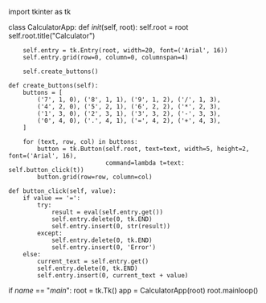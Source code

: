 import tkinter as tk

class CalculatorApp:
    def _init_(self, root):
        self.root = root
        self.root.title("Calculator")
        
        self.entry = tk.Entry(root, width=20, font=('Arial', 16))
        self.entry.grid(row=0, column=0, columnspan=4)
        
        self.create_buttons()
    
    def create_buttons(self):
        buttons = [
            ('7', 1, 0), ('8', 1, 1), ('9', 1, 2), ('/', 1, 3),
            ('4', 2, 0), ('5', 2, 1), ('6', 2, 2), ('*', 2, 3),
            ('1', 3, 0), ('2', 3, 1), ('3', 3, 2), ('-', 3, 3),
            ('0', 4, 0), ('.', 4, 1), ('=', 4, 2), ('+', 4, 3),
        ]
        
        for (text, row, col) in buttons:
            button = tk.Button(self.root, text=text, width=5, height=2, font=('Arial', 16),
                               command=lambda t=text: self.button_click(t))
            button.grid(row=row, column=col)
    
    def button_click(self, value):
        if value == '=':
            try:
                result = eval(self.entry.get())
                self.entry.delete(0, tk.END)
                self.entry.insert(0, str(result))
            except:
                self.entry.delete(0, tk.END)
                self.entry.insert(0, 'Error')
        else:
            current_text = self.entry.get()
            self.entry.delete(0, tk.END)
            self.entry.insert(0, current_text + value)

if _name_ == "_main_":
    root = tk.Tk()
    app = CalculatorApp(root)
    root.mainloop()
